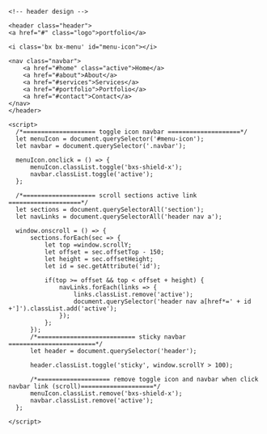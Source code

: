 <!DOCTYPE html>
<html lang="en">
<head>
  <meta charset="UTF-8"/>
  <meta http-equiv="X-UA-Compatible" content="IE=edge">
  <meta name="viewport" content="width=device-width, initial-scale=1.0">
  <link href='https://unpkg.com/boxicons@2.1.4/css/boxicons.min.css' rel='stylesheet'>
  <title>Classic Header</title>
  <style>
    @import url('https://fonts.googleapis.com/css2?family=Poppins:wght@300;400;500;600;700;800;900&display=swap');

* {
    margin: 0;
    padding: 0;
    box-sizing: border-box;
    text-decoration: none;
    border: none;
    outline: none;
    scroll-behavior: smooth;
    font-family: 'Poppins', sans-serif;
}

:root{
    --bg-color: #1f242d;
    --second-bg-color: #323946;
    --text-color: #fff;
    --main-color: #0ef;
}

html{
    font-size: 62.5%;
    overflow-x: hidden;
}

body {
    background: var(--bg-color) ;
    color: var(--text-color);
}

.header {
    position: fixed;
    top: 0;
    left: 0;
    width: 100%;
    padding: 2rem 9%;
    background: var(--bg-color);
    display: flex;
    justify-content: space-between;
    align-items: center;
    z-index: 100;
}

.header.sticky{
    border-bottom: .1rem solid rgba(0, 0, 0, .2);
    top: 0;
}

.logo{
    font-size: 2.5rem;
    color: var(--text-color);
    font-weight: 600;
    cursor: default;
}

.navbar a{
    font-size: 1.7em;
    color: var(--text-color);
    margin-left: 4rem;
    transition: .3s;
}

.navbar a:hover,
.navbar a.active
{
    color: var(--main-color);
}

#menu-icon{
    font-size: 3.6em;
    color: var(--text-color); 
    display: none;
}

/* =============== Let's Make It Responsive =============== */

/*=============== 1200 ===============*/

@media (max-width: 1200px) {
    html{
        font-size: 55%;
    }
}

/*=============== 991 ===============*/

@media (max-width: 991px) {
    .header{
        padding: 2rem 3%;
    }
}

/*=============== 768 ===============*/

@media (max-width: 768px) {
    #menu-icon{
        display: block;
    }

    .navbar {
        position: absolute;
        top: 100%;
        left: 0;
        width: 100%;
        padding: 1rem 3%;
        background: var(--bg-color);
        border-top: .1rem solid rgba(0, 0, 0, .2);
        box-shadow: 0 .5rem 1rem rgba(0, 0, 0, .2);
        display: none;
    }

    .navbar.active{
        display: block;
    }

    .navbar a{
        display: block;
        font-size: 2rem;
        margin: 3rem 0;
    }
}

/*=============== 450 ===============*/

@media (max-width: 450px){
    html{
        font-size: 50%;
    }
}
  </style>
</head>
<body>

    <!-- header design -->

    <header class="header">
    <a href="#" class="logo">portfolio</a>

    <i class='bx bx-menu' id="menu-icon"></i>

    <nav class="navbar">
        <a href="#home" class="active">Home</a>
        <a href="#about">About</a>
        <a href="#services">Services</a>
        <a href="#portfolio">Portfolio</a>
        <a href="#contact">Contact</a>
    </nav>
    </header>

    <script>
      /*==================== toggle icon navbar ====================*/
      let menuIcon = document.querySelector('#menu-icon');
      let navbar = document.querySelector('.navbar');
      
      menuIcon.onclick = () => {
          menuIcon.classList.toggle('bxs-shield-x');
          navbar.classList.toggle('active'); 
      };
      
      /*==================== scroll sections active link ====================*/
      let sections = document.querySelectorAll('section');
      let navLinks = document.querySelectorAll('header nav a');
      
      window.onscroll = () => {
          sections.forEach(sec => {
              let top =window.scrollY;
              let offset = sec.offsetTop - 150;
              let height = sec.offsetHeight;
              let id = sec.getAttribute('id');
      
              if(top >= offset && top < offset + height) {
                  navLinks.forEach(links => {
                      links.classList.remove('active');
                      document.querySelector('header nav a[href*=' + id +']').classList.add('active');
                  });
              };
          });
          /*=========================== sticky navbar ========================*/
          let header = document.querySelector('header');
      
          header.classList.toggle('sticky', window.scrollY > 100);
      
          /*==================== remove toggle icon and navbar when click navbar link (scroll)====================*/
          menuIcon.classList.remove('bxs-shield-x');
          navbar.classList.remove('active');
      };

    </script>

</body>
</html>
